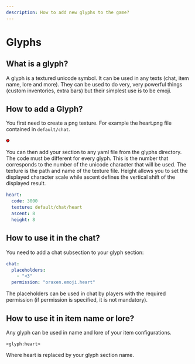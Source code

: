 ```yaml
---
description: How to add new glyphs to the game?
---
```


# Glyphs

## What is a glyph?

A glyph is a textured unicode symbol. It can be used in any texts \(chat, item name, lore and more\). They can be used to do very, very powerful things \(custom inventories, extra bars\) but their simplest use is to be emoji.

## How to add a Glyph?

You first need to create a png texture. For example the heart.png file contained in `default/chat`.

![heart.png](../.gitbook/assets/heart%20%281%29.png)

You can then add your section to any yaml file from the glyphs directory. The code must be different for every glyph. This is the number that corresponds to the number of the unicode character that will be used. The texture is the path and name of the texture file. Height allows you to set the displayed character scale while ascent defines the vertical shift of the displayed result.

```yaml
heart:
  code: 3000
  texture: default/chat/heart
  ascent: 8
  height: 8
```

## How to use it in the chat?

You need to add a chat subsection to your glyph section:

```yaml
chat:
  placeholders:
    - "<3"
  permission: "oraxen.emoji.heart"
```

The placeholders can be used in chat by players with the required permission \(if permission is specified, it is not mandatory\).

## How to use it in item name or lore?

Any glyph can be used in name and lore of your item configurations.

```text
<glyph:heart>
```

Where heart is replaced by your glyph section name.

